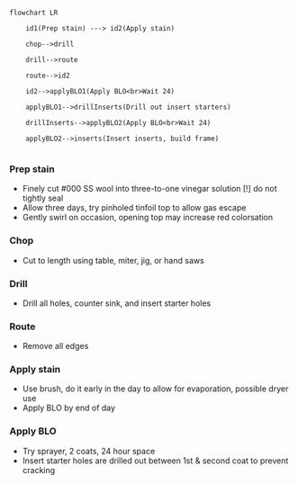 ```mermaid

flowchart LR

    id1(Prep stain) ---> id2(Apply stain)
    
    chop-->drill
    
    drill-->route
    
    route-->id2
    
    id2-->applyBLO1(Apply BLO<br>Wait 24)
    
    applyBLO1-->drillInserts(Drill out insert starters)
    
    drillInserts-->applyBLO2(Apply BLO<br>Wait 24)
    
    applyBLO2-->inserts(Insert inserts, build frame)
    
```
### Prep stain
- Finely cut #000 SS wool into three-to-one vinegar solution [!] do not tightly seal
- Allow three days, try pinholed tinfoil top to allow gas escape
- Gently swirl on occasion, opening top may increase red colorsation

### Chop
- Cut to length using table, miter, jig, or hand saws

### Drill
- Drill all holes, counter sink, and insert starter holes

### Route
- Remove all edges

### Apply stain
- Use brush, do it early in the day to allow for evaporation, possible dryer use
- Apply BLO by end of day

### Apply BLO
- Try sprayer, 2 coats, 24 hour space
- Insert starter holes are drilled out between 1st & second coat to prevent cracking
